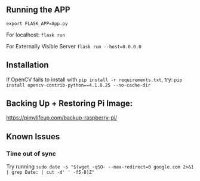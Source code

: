 ## Running the APP
`export FLASK_APP=App.py`

For localhost:
`flask run`

For Externally Visible Server
`flask run --host=0.0.0.0`

## Installation
If OpenCV fails to install with `pip install -r requirements.txt`, try:
`pip install opencv-contrib-python==4.1.0.25 --no-cache-dir`

## Backing Up + Restoring Pi Image:
https://pimylifeup.com/backup-raspberry-pi/

## Known Issues

### Time out of sync
Try running `sudo date -s "$(wget -qSO- --max-redirect=0 google.com 2>&1 | grep Date: | cut -d' ' -f5-8)Z"`


